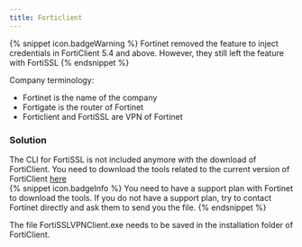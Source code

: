 ```yaml
---
title: Forticlient
---
```

{% snippet icon.badgeWarning %}
Fortinet removed the feature to inject credentials in FortiClient 5.4 and above. However, they still left the feature with FortiSSL
{% endsnippet %}  

Company terminology:  

* Fortinet is the name of the company
* Fortigate is the router of Fortinet
* Forticlient and FortiSSL are VPN of Fortinet
### Solution
The CLI for FortiSSL is not included anymore with the download of FortiClient. You need to download the tools related to the current version of FortiClient [here](https://support.fortinet.com/login/UserLogin.aspx)  
{% snippet icon.badgeInfo %}
You need to have a support plan with Fortinet to download the tools. If you do not have a support plan, try to contact Fortinet directly and ask them to send you the file.
{% endsnippet %}  

The file FortiSSLVPNClient.exe needs to be saved in the installation folder of FortiClient.